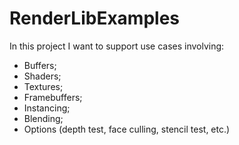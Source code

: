 # RenderLibExamples

In this project I want to support use cases involving:

- Buffers;
- Shaders;
- Textures;
- Framebuffers;
- Instancing;
- Blending;
- Options (depth test, face culling, stencil test, etc.)
